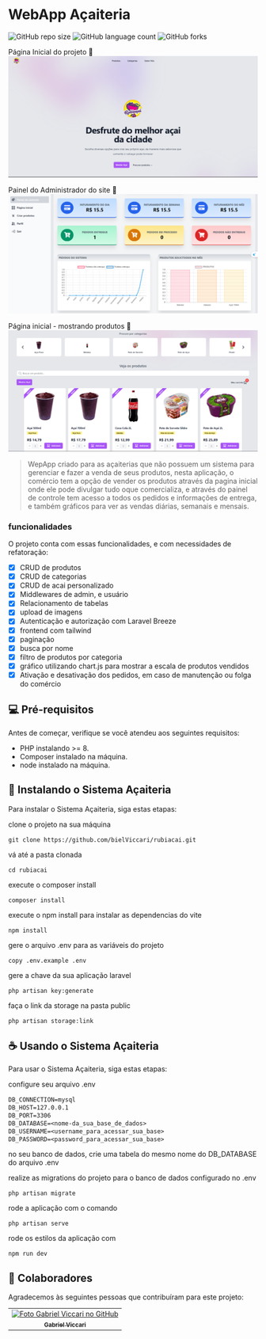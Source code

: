 # WebApp Açaiteria  

![GitHub repo size](https://img.shields.io/github/repo-size/bielViccari/rubiacai-oficial)
![GitHub language count](https://img.shields.io/github/languages/count/bielViccari/rubiacai-oficial)
![GitHub forks](https://img.shields.io/github/forks/bielViccari/rubiacai-oficial)

Página Inicial do projeto 🚀
<img src="initialPage.png" alt="Exemplo imagem">

Painel do Administrador do site 🚀
<img src="dashboard.png" alt="Exemplo imagem">

Página inicial - mostrando produtos 🚀
<img src="products.png" alt="Exemplo imagem">


> WepApp criado para as açaiterias que não possuem um sistema para gerenciar e fazer a venda de seus produtos, nesta aplicação, o comércio tem a opção de vender os produtos através da pagina inicial onde ele pode divulgar tudo oque comercializa, e através do painel de controle tem acesso a todos os pedidos e informações de entrega, e também gráficos para ver as vendas diárias, semanais e mensais.

### funcionalidades

O projeto conta com essas funcionalidades, e com necessidades de refatoração:

- [x] CRUD de produtos
- [x] CRUD de categorias
- [x] CRUD de acai personalizado
- [x] Middlewares de admin, e usuário
- [x] Relacionamento de tabelas
- [x] upload de imagens
- [x] Autenticação e autorização com Laravel Breeze
- [x] frontend com tailwind
- [x] paginação
- [x] busca por nome
- [x] filtro de produtos por categoria
- [x] gráfico utilizando chart.js para mostrar a escala de produtos vendidos
- [x] Ativação e desativação dos pedidos, em caso de manutenção ou folga do comércio 

## 💻 Pré-requisitos

Antes de começar, verifique se você atendeu aos seguintes requisitos:

- PHP instalando >= 8.
- Composer instalado na máquina.
- node instalado na máquina.

## 🚀 Instalando o Sistema Açaiteria  

Para instalar o Sistema Açaiteria, siga estas etapas:

clone o projeto na sua máquina
```
git clone https://github.com/bielViccari/rubiacai.git
```

vá até a pasta clonada
```
cd rubiacai
```

execute o composer install
```
composer install
```

execute o npm install para instalar as dependencias do vite
```
npm install
```

gere o arquivo .env para as variáveis do projeto
```
copy .env.example .env
```

gere a chave da sua aplicação laravel
```
php artisan key:generate
```

faça o link da storage na pasta public
```
php artisan storage:link
```

## ☕ Usando o Sistema Açaiteria 

Para usar o Sistema Açaiteria, siga estas etapas:

configure seu arquivo .env
```
DB_CONNECTION=mysql 
DB_HOST=127.0.0.1
DB_PORT=3306
DB_DATABASE=<nome-da_sua_base_de_dados>
DB_USERNAME=<username_para_acessar_sua_base>
DB_PASSWORD=<password_para_acessar_sua_base>
```
no seu banco de dados, crie uma tabela do mesmo nome do DB_DATABASE do arquivo .env

realize as migrations do projeto para o banco de dados configurado no .env
```
php artisan migrate
```

rode a aplicação com o comando
```
php artisan serve
```

rode os estilos da aplicação com 
```
npm run dev
```

## 🤝 Colaboradores

Agradecemos às seguintes pessoas que contribuíram para este projeto:

<table>
  <tr>
    <td align="center">
      <a href="#" title="defina o titulo do link">
        <img src="https://avatars.githubusercontent.com/u/87938998?v=4" width="100px;" alt="Foto Gabriel Viccari no GitHub"/><br>
        <sub>
          <b>Gabriel Viccari</b>
        </sub>
      </a>
    </td>
  </tr>
</table>
